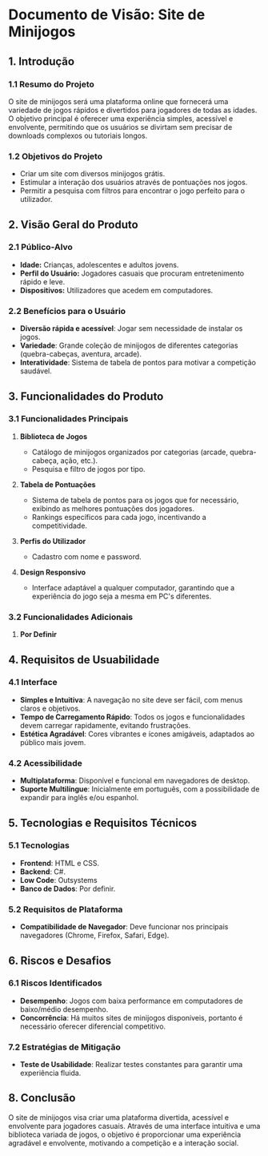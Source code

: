 # Documento de Visão: Site de Minijogos

## 1. Introdução

### 1.1 Resumo do Projeto
O site de minijogos será uma plataforma online que fornecerá uma variedade de jogos rápidos e divertidos para jogadores de todas as idades. O objetivo principal é oferecer uma experiência simples, acessível e envolvente, permitindo que os usuários se divirtam sem precisar de downloads complexos ou tutoriais longos.

### 1.2 Objetivos do Projeto
- Criar um site com diversos minijogos grátis.
- Estimular a interação dos usuários através de pontuações nos jogos.
- Permitir a pesquisa com filtros para encontrar o jogo perfeito para o utilizador.

## 2. Visão Geral do Produto

### 2.1 Público-Alvo
- **Idade:** Crianças, adolescentes e adultos jovens.
- **Perfil do Usuário:** Jogadores casuais que procuram entretenimento rápido e leve.
- **Dispositivos:** Utilizadores que acedem em computadores.

### 2.2 Benefícios para o Usuário
- **Diversão rápida e acessível**: Jogar sem necessidade de instalar os jogos.
- **Variedade**: Grande coleção de minijogos de diferentes categorias (quebra-cabeças, aventura, arcade).
- **Interatividade**: Sistema de tabela de pontos para motivar a competição saudável.

## 3. Funcionalidades do Produto

### 3.1 Funcionalidades Principais
1. **Biblioteca de Jogos**
   - Catálogo de minijogos organizados por categorias (arcade, quebra-cabeça, ação, etc.).
   - Pesquisa e filtro de jogos por tipo.

2. **Tabela de Pontuações**
   - Sistema de tabela de pontos para os jogos que for necessário, exibindo as melhores pontuações dos jogadores.
   - Rankings específicos para cada jogo, incentivando a competitividade.

3. **Perfis do Utilizador**
   - Cadastro com nome e password.

4. **Design Responsivo**
   - Interface adaptável a qualquer computador, garantindo que a experiência do jogo seja a mesma em PC's diferentes.

### 3.2 Funcionalidades Adicionais
1. **Por Definir**
   
## 4. Requisitos de Usuabilidade

### 4.1 Interface
- **Simples e Intuitiva**: A navegação no site deve ser fácil, com menus claros e objetivos.
- **Tempo de Carregamento Rápido**: Todos os jogos e funcionalidades devem carregar rapidamente, evitando frustrações.
- **Estética Agradável**: Cores vibrantes e ícones amigáveis, adaptados ao público mais jovem.

### 4.2 Acessibilidade
- **Multiplataforma**: Disponível e funcional em navegadores de desktop.
- **Suporte Multilíngue**: Inicialmente em português, com a possibilidade de expandir para inglês e/ou espanhol.

## 5. Tecnologias e Requisitos Técnicos

### 5.1 Tecnologias
- **Frontend**: HTML e CSS.
- **Backend**: C#.
- **Low Code**: Outsystems
- **Banco de Dados**: Por definir.

### 5.2 Requisitos de Plataforma
- **Compatibilidade de Navegador**: Deve funcionar nos principais navegadores (Chrome, Firefox, Safari, Edge).
  
## 6. Riscos e Desafios

### 6.1 Riscos Identificados
- **Desempenho**: Jogos com baixa performance em computadores de baixo/médio desempenho.
- **Concorrência**: Há muitos sites de minijogos disponíveis, portanto é necessário oferecer diferencial competitivo.

### 7.2 Estratégias de Mitigação
- **Teste de Usabilidade**: Realizar testes constantes para garantir uma experiência fluida.

## 8. Conclusão
O site de minijogos visa criar uma plataforma divertida, acessível e envolvente para jogadores casuais. Através de uma interface intuitiva e uma biblioteca variada de jogos, o objetivo é proporcionar uma experiência agradável e envolvente, motivando a competição e a interação social.
